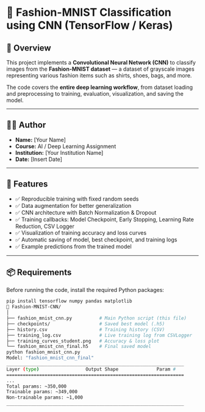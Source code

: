 # 🧠 Fashion-MNIST Classification using CNN (TensorFlow / Keras)

## 📄 Overview
This project implements a **Convolutional Neural Network (CNN)** to classify images from the **Fashion-MNIST dataset** — a dataset of grayscale images representing various fashion items such as shirts, shoes, bags, and more.

The code covers the **entire deep learning workflow**, from dataset loading and preprocessing to training, evaluation, visualization, and saving the model.

---

## 👨‍💻 Author
- **Name:** [Your Name]  
- **Course:** AI / Deep Learning Assignment  
- **Institution:** [Your Institution Name]  
- **Date:** [Insert Date]

---

## 🧩 Features
- ✅ Reproducible training with fixed random seeds  
- ✅ Data augmentation for better generalization  
- ✅ CNN architecture with Batch Normalization & Dropout  
- ✅ Training callbacks: Model Checkpoint, Early Stopping, Learning Rate Reduction, CSV Logger  
- ✅ Visualization of training accuracy and loss curves  
- ✅ Automatic saving of model, best checkpoint, and training logs  
- ✅ Example predictions from the trained model  

---

## 📦 Requirements

Before running the code, install the required Python packages:

```bash
pip install tensorflow numpy pandas matplotlib
📁 Fashion-MNIST-CNN/
│
├── fashion_mnist_cnn.py          # Main Python script (this file)
├── checkpoints/                  # Saved best model (.h5)
├── history.csv                   # Training history (CSV)
├── training_log.csv              # Live training log from CSVLogger
├── training_curves_student.png   # Accuracy & loss plot
└── fashion_mnist_cnn_final.h5    # Final saved model
python fashion_mnist_cnn.py
Model: "fashion_mnist_cnn_final"
_________________________________________________________________
Layer (type)                 Output Shape              Param #
=================================================================
...
Total params: ~350,000
Trainable params: ~349,000
Non-trainable params: ~1,000
_________________________________________________________________
